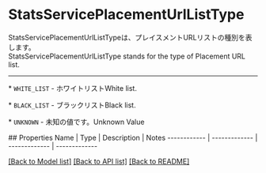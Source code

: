 # StatsServicePlacementUrlListType

<div lang=\"ja\">StatsServicePlacementUrlListTypeは、プレイスメントURLリストの種別を表します。</div> <div lang=\"en\">StatsServicePlacementUrlListType stands for the type of Placement URL list.</div> <hr> <p>* <code>WHITE_LIST</code> - <span lang=\"ja\">ホワイトリスト</span><span lang=\"en\">White list.</span></p> <p>* <code>BLACK_LIST</code> - <span lang=\"ja\">ブラックリスト</span><span lang=\"en\">Black list.</span></p> <p>* <code>UNKNOWN</code> - <span lang=\"ja\">未知の値です。</span><span lang=\"en\">Unknown Value</span></p> 
## Properties
Name | Type | Description | Notes
------------ | ------------- | ------------- | -------------

[[Back to Model list]](../README.md#documentation-for-models) [[Back to API list]](../README.md#documentation-for-api-endpoints) [[Back to README]](../README.md)


